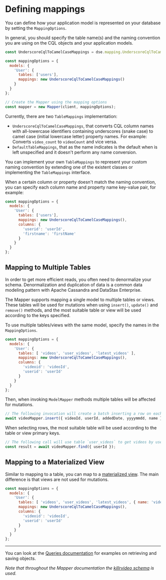 # Defining mappings

You can define how your application model is represented on your database by setting the `MappingOptions`.

In general, you should specify the table name(s) and the naming convention you are using on the CQL objects and your
 application models.

```javascript
const UnderscoreCqlToCamelCaseMappings = dse.mapping.UnderscoreCqlToCamelCaseMappings;

const mappingOptions = {
  models: {
    'User': {
      tables: ['users'],
      mappings: new UnderscoreCqlToCamelCaseMappings()
    }
  }
};

// Create the Mapper using the mapping options
const mapper = new Mapper(client, mappingOptions);
```

Currently, there are two `TableMappings` implementation:

- `UnderscoreCqlToCamelCaseMappings`, that converts CQL column names with all-lowercase identifiers 
containing underscores (snake case) to camel case (initial lowercase letter) property names. For example: Converts 
`video_count` to `videoCount` and vice versa.
- `DefaultTableMappings`, that as the name indicates is the default when is left unspecified and it doesn't perform 
any name conversion.

You can implement your own `TableMappings` to represent your custom naming convention by extending one of the existent 
classes or implementing the `TableMappings` interface.

When a certain column or property doesn't match the naming convention, you can specify each column name and property 
name key-value pair, for example:

```javascript
const mappingOptions = {
  models: {
    'User': {
      tables: ['users'],
      mappings: new UnderscoreCqlToCamelCaseMappings(),
      columns: {
        'userid': 'userId',
        'firstname': 'firstName'
      }
    }
  }
};
```

## Mapping to Multiple Tables

In order to get more efficient reads, you often need to denormalize your schema. Denormalization and duplication 
of data is a common data modeling pattern with Apache Cassandra and DataStax Enterprise.

The Mapper supports mapping a single model to multiple tables or views. These tables will be used for mutations when 
using `insert()`, `update()` and `remove()` methods, and the most suitable table or view will be used according to 
the keys specified.

To use multiple tables/views with the same model, specify the names in the `MappingOptions`.

```javascript
const mappingOptions = {
  models: {
    'User': {
      tables: [ 'videos', 'user_videos', 'latest_videos' ],
      mappings: new UnderscoreCqlToCamelCaseMappings(),
      columns: {
        'videoid': 'videoId',
        'userid': 'userId'
      }
    }
  }
};
```

Then, when invoking `ModelMapper` methods multiple tables will be affected for mutations.

```javascript
// The following invocation will create a batch inserting a row on each of the tables
await videoMapper.insert({ videoId, userId, addedDate, yyyymmdd, name });
```

When selecting rows, the most suitable table will be used according to the table or view primary keys.

```javascript
// The following call will use table `user_videos` to get videos by user id
const result = await videoMapper.find({ userId });
```


## Mapping to a Materialized View

Similar to mapping to a table, you can map to a [materialized view][view]. The main difference is that views are 
not used for mutations.

```javascript
const mappingOptions = {
  models: {
    'User': {
      tables: [ 'videos', 'user_videos', 'latest_videos', { name: 'videos_by_location', isView: true } ],
      mappings: new UnderscoreCqlToCamelCaseMappings(),
      columns: {
        'videoid': 'videoId',
        'userid': 'userId'
      }
    }
  }
};
```

---

You can look at the [Queries documentation](../queries/) for examples on retrieving and saving objects.

*Note that throughout the Mapper documentation the [killrvideo schema][killrvideo] is used.* 

[killrvideo]: https://github.com/pmcfadin/killrvideo-sample-schema
[view]: https://docs.datastax.com/en/cql/3.3/cql/cql_using/useCreateMV.html